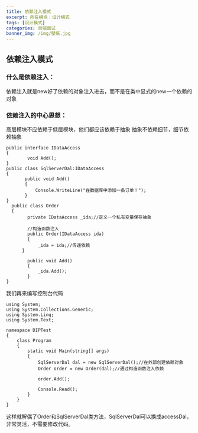 ```yaml
---
title: 依赖注入模式
excerpt: 所在模块：设计模式
tags: [设计模式]
categories: 后端面试
banner_img: /img/壁纸.jpg
---
```




## 依赖注入模式

### 什么是依赖注入：

依赖注入就是new好了依赖的对象注入进去，而不是在类中显式的new一个依赖的对象

### 依赖注入的中心思想：

高层模块不应依赖于低层模块，他们都应该依赖于抽象
 抽象不依赖细节，细节依赖抽象



```
public interface IDataAccess
{
        void Add();
}
public class SqlServerDal:IDataAccess
{
       public void Add()
       {
           Console.WriteLine("在数据库中添加一条订单！");
       }
}
  public class Order
  {
        private IDataAccess _ida;//定义一个私有变量保存抽象
 
        //构造函数注入
        public Order(IDataAccess ida)
        {
            _ida = ida;//传递依赖
      }
 
        public void Add()
        {
            _ida.Add();
        }
}
```

我们再来编写控制台代码

```
using System;
using System.Collections.Generic;
using System.Linq;
using System.Text;
 
namespace DIPTest
{
    class Program
    {
        static void Main(string[] args)
        {
            SqlServerDal dal = new SqlServerDal();//在外部创建依赖对象
            Order order = new Order(dal);//通过构造函数注入依赖
 
            order.Add();
 
            Console.Read();
        }
    }
}
```

这样就解偶了Order和SqlServerDal类方法，SqlServerDal可以换成accessDal，非常灵活，不需要修改代码。

